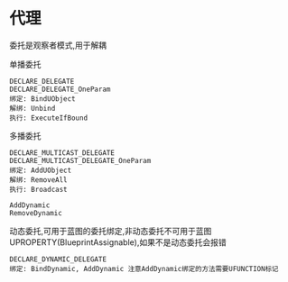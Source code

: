 # 代理
委托是观察者模式,用于解耦  

单播委托  
```
DECLARE_DELEGATE
DECLARE_DELEGATE_OneParam
绑定: BindUObject
解绑: Unbind
执行: ExecuteIfBound
```

多播委托  
```
DECLARE_MULTICAST_DELEGATE
DECLARE_MULTICAST_DELEGATE_OneParam
绑定: AddUObject
解绑: RemoveAll
执行: Broadcast

AddDynamic
RemoveDynamic
```

动态委托,可用于蓝图的委托绑定,非动态委托不可用于蓝图  
UPROPERTY(BlueprintAssignable),如果不是动态委托会报错  
```
DECLARE_DYNAMIC_DELEGATE
绑定: BindDynamic, AddDynamic 注意AddDynamic绑定的方法需要UFUNCTION标记
```
